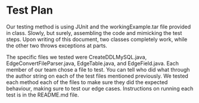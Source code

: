 # Test Plan

Our testing method is using JUnit and the workingExample.tar file provided in class. Slowly, but surely, assembling the code and mimicking the test steps. Upon writing of this document, two classes completely work, while the other two throws exceptions at parts.

The specific files we tested were CreateDDLMySQL.java, EdgeConvertFileParser.java, EdgeTable.java, and EdgeField.java. Each member of our team chose a file to test. You can tell who did what through the author string on each of the test files mentioned previously. We tested each method each of the files to make sure they did the expected behaviour, making sure to test our edge cases. Instructions on running each test is in the README.md file.
